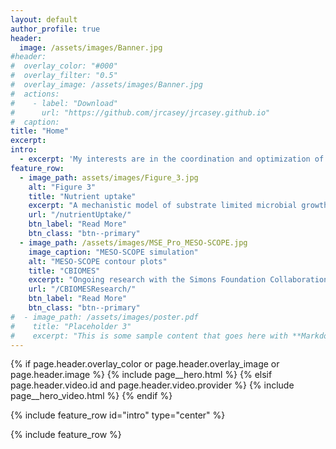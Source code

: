 ```yaml
---
layout: default
author_profile: true
header:
  image: /assets/images/Banner.jpg
#header:
#  overlay_color: "#000"
#  overlay_filter: "0.5"
#  overlay_image: /assets/images/Banner.jpg
#  actions:
#    - label: "Download"
#      url: "https://github.com/jrcasey/jrcasey.github.io"
#  caption: 
title: "Home"
excerpt:
intro: 
  - excerpt: 'My interests are in the coordination and optimization of cellular scale processes, how objectives are influenced by the flow of information between tiers of biological organization, and how all this complexity is imprinted in the genetic code. I enjoy thinking about these layers of biological complexity as they relate to the ecology and biogeochemistry of the oceans.'
feature_row:
  - image_path: assets/images/Figure_3.jpg
    alt: "Figure 3"
    title: "Nutrient uptake"
    excerpt: "A mechanistic model of substrate limited microbial growth kinetics."
    url: "/nutrientUptake/"
    btn_label: "Read More"
    btn_class: "btn--primary"
  - image_path: /assets/images/MSE_Pro_MESO-SCOPE.jpg
    image_caption: "MESO-SCOPE simulation"
    alt: "MESO-SCOPE contour plots"
    title: "CBIOMES"
    excerpt: "Ongoing research with the Simons Foundation Collaboration on Biogeochemical Modeling of Marine Ecosystems"
    url: "/CBIOMESResearch/"
    btn_label: "Read More"
    btn_class: "btn--primary"
#  - image_path: /assets/images/poster.pdf
#    title: "Placeholder 3"
#    excerpt: "This is some sample content that goes here with **Markdown** formatting."
---
```



{% if page.header.overlay_color or page.header.overlay_image or page.header.image %}
  {% include page__hero.html %}
{% elsif page.header.video.id and page.header.video.provider %}
  {% include page__hero_video.html %}
{% endif %}


{% include feature_row id="intro" type="center" %}

{% include feature_row %}
